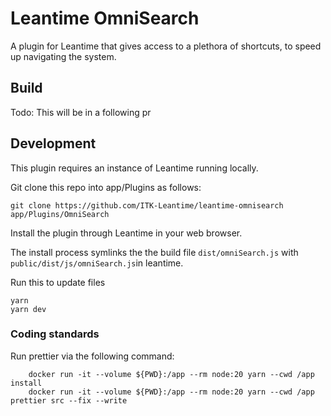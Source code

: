 # Leantime OmniSearch

A plugin for Leantime that gives access to a plethora of shortcuts, to speed up 
navigating the system.

## Build
Todo: This will be in a following pr

## Development

This plugin requires an instance of Leantime running locally.



Git clone this repo into app/Plugins as follows:

```shell
git clone https://github.com/ITK-Leantime/leantime-omnisearch app/Plugins/OmniSearch  
```

Install the plugin through Leantime in your web browser.

The install process symlinks the the build file 
`
dist/omniSearch.js
` with `public/dist/js/omniSearch.js`in leantime.

Run this to update files

```
yarn
yarn dev
```

### Coding standards

Run prettier via the following command:

```shell
    docker run -it --volume ${PWD}:/app --rm node:20 yarn --cwd /app install
    docker run -it --volume ${PWD}:/app --rm node:20 yarn --cwd /app prettier src --fix --write
```
